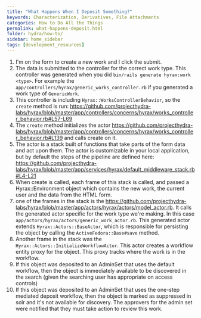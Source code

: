 ```yaml
---
title: "What Happens When I Deposit Something?"
keywords: Characterization, Derivatives, File Attachments
categories: How to Do All the Things
permalink: what-happens-deposit.html
folder: hydra/how-to/
sidebar: home_sidebar
tags: [development_resources]
---
```



1. I'm on the form to create a new work and I click the submit.
1. The data is submitted to the controller for the correct work type.  This controller was generated when you did `bin/rails generate hyrax:work <type>`.  For example the `app/controllers/hyrax/generic_works_controller.rb` if you generated a work type of `GenericWork`.
1. This controller is including `Hyrax::WorksControllerBehavior`, so the `create` method is run: https://github.com/projecthydra-labs/hyrax/blob/master/app/controllers/concerns/hyrax/works_controller_behavior.rb#L57-L69
1. The `create` method initializes the actor https://github.com/projecthydra-labs/hyrax/blob/master/app/controllers/concerns/hyrax/works_controller_behavior.rb#L139 and calls create on it.
1. The actor is a stack built of functions that take parts of the form data and act upon them.  The actor is customizable in your local application, but by default the steps of the pipeline are defined here: https://github.com/projecthydra-labs/hyrax/blob/master/app/services/hyrax/default_middleware_stack.rb#L4-L21
1. When create is called, each frame of this stack is called, and passed a Hyrax::Environment object which contains the new work, the current user and the data from the HTML form.  
1. one of the frames in the stack is the https://github.com/projecthydra-labs/hyrax/blob/master/app/actors/hyrax/actors/model_actor.rb. It calls the generated actor specific for the work type we're making. In this case `app/actors/hyrax/actors/generic_work_actor.rb`.  This generated actor extends `Hyrax::Actors::BaseActor`, which is responsible for persisting the object by calling the `ActiveFedora::Base#save` method.
1. Another frame in the stack was the `Hyrax::Actors::InitializeWorkflowActor`.  This actor creates a workflow entity proxy for the object. This proxy tracks where the work is in the workflow.
1. If this object was deposited to an AdminSet that uses the default workflow, then the object is immediately available to be discovered in the search (given the searching user has appropriate on access controls)
1. If this object was deposited to an AdminSet that uses the one-step mediated deposit workflow, then the object is marked as suppressed in solr and it's not available for discovery.  The approvers for the admin set were notified that they must take action to review this work.
